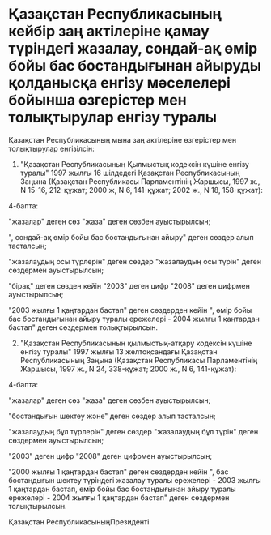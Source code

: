 # Қазақстан Республикасының кейбiр заң актiлерiне қамау түрiндегі жазалау, сондай-ақ өмiр бойы бас бостандығынан айыруды қолданысқа енгiзу мәселелерi бойынша өзгерiстер мен толықтырулар енгiзу туралы

Қазақстан Республикасының мына заң актiлерiне өзгерiстер мен толықтырулар енгізiлсiн:

1. "Қазақстан Республикасының Қылмыстық кодексiн күшiне енгiзу туралы" 1997 жылғы 16 шiлдедегi Қазақстан Республикасының Заңына (Қазақстан Республикасы Парламентiнiң Жаршысы, 1997 ж., N 15-16, 212-құжат; 2000 ж, N 6, 141-құжат; 2002 ж., N 18, 158-құжат):

4-бапта:

"жазалар" деген сөз "жаза" деген сөзбен ауыстырылсын;

", сондай-ақ өмiр бойы бас бостандығынан айыру" деген сөздер алып тасталсын;

"жазалаудың осы түрлерiн" деген сөздер "жазалаудың осы түрiн" деген сөздермен ауыстырылсын;

"бiрақ" деген сөзден кейiн "2003" деген цифр "2008" деген цифрмен ауыстырылсын;

"2003 жылғы 1 қаңтардан бастап" деген сөздерден кейiн ", өмiр бойы бас бостандығынан айыру туралы ережелерi - 2004 жылғы 1 қаңтардан бастап" деген сөздермен толықтырылсын.

2. "Қазақстан Республикасының қылмыстық-атқару кодексiн күшiне енгiзу туралы" 1997 жылғы 13 желтоқсандағы Қазақстан Республикасының Заңына (Қазақстан Республикасы Парламентiнiң Жаршысы, 1997 ж., N 24, 338-құжат; 2000 ж., N 6, 141-құжат):

4-бапта:

"жазалар" деген сөз "жаза" деген сөзбен ауыстырылсын;

"бостандығын шектеу және" деген сөздер алып тасталсын;

"жазалаудың бұл түрлерiн" деген сөздер "жазалаудың бұл түрін" деген сөздермен ауыстырылсын;

"2003" деген цифр "2008" деген цифрмен ауыстырылсын;

"2000 жылғы 1 қаңтардан бастап" деген сөздерден кейiн ", бас бостандығын шектеу түрiндегi жазалау туралы ережелерi - 2003 жылғы 1 қаңтардан бастап, өмiр бойы бас бостандығынан айыру туралы ережелерi - 2004 жылғы 1 қаңтардан бастап" деген сөздермен толықтырылсын.

Қазақстан РеспубликасыныңПрезиденті

